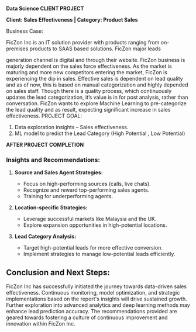**Data Science CLIENT PROJECT**

**Client: Sales Effectiveness | Category: Product Sales**

Business Case:

FicZon Inc is an IT solution provider with products ranging from on-
premises products to SAAS based solutions. FicZon major leads

generation channel is digital and through their website.
FicZon business is majorly dependent on the sales force
effectiveness. As the market is maturing and more new competitors
entering the market, FicZon is experiencing the dip in sales.
Effective sales is dependent on lead quality and as of now, this is
based on manual categorization and highly depended on sales staff.
Though there is a quality process, which continuously updates the
lead categorization, it’s value is in for post analysis, rather than
conversation.
FicZon wants to explore Machine Learning to pre-categorize the lead
quality and as result, expecting significant increase in sales
effectiveness.
PROJECT GOAL: 
1. Data exploration insights – Sales effectiveness.
2. ML model to predict the Lead Category (High Potential , Low
Potential)

**AFTER PROJECT COMPLETION**

### Insights and Recommendations:

1. **Source and Sales Agent Strategies:**
   - Focus on high-performing sources (calls, live chats).
   - Recognize and reward top-performing sales agents.
   - Training for underperforming agents.

2. **Location-specific Strategies:**
   - Leverage successful markets like Malaysia and the UK.
   - Explore expansion opportunities in high-potential locations.

3. **Lead Category Analysis:**
   - Target high-potential leads for more effective conversion.
   - Implement strategies to manage low-potential leads efficiently.

## Conclusion and Next Steps:

FicZon Inc has successfully initiated the journey towards data-driven sales effectiveness. Continuous monitoring, model optimization, and strategic implementations based on the report's insights will drive sustained growth. Further exploration into advanced analytics and deep learning methods may enhance lead prediction accuracy. The recommendations provided are geared towards fostering a culture of continuous improvement and innovation within FicZon Inc.
